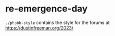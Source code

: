 # re-emergence-day

`./phpbb-style` contains the style for the forums at https://dustinfreeman.org/2023/
